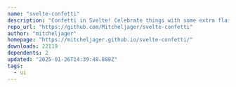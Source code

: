 ```yaml
---
name: "svelte-confetti"
description: "Confetti in Svelte! Celebrate things with some extra flair. Animates using just HTML and CSS meaning it can work with SSR in SvelteKit!"
repo_url: "https://github.com/Mitcheljager/svelte-confetti"
author: "mitcheljager"
homepage: "https://mitcheljager.github.io/svelte-confetti/"
downloads: 22119
dependents: 2
updated: "2025-01-26T14:39:48.888Z"
tags: 
  - ui
---
```

